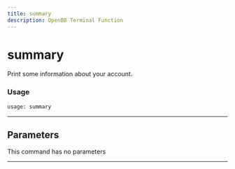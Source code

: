 ```yaml
---
title: summary
description: OpenBB Terminal Function
---
```


# summary

Print some information about your account.

### Usage 
```python
usage: summary
```

---
## Parameters

This command has no parameters


---

